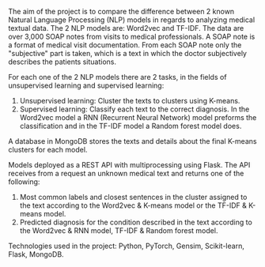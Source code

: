 The aim of the project is to compare the difference between 2 known Natural Language Processing (NLP) models in regards to analyzing medical textual data. The 2 NLP models are: Word2vec and TF-IDF. The data are over 3,000 SOAP notes from visits to medical professionals. A SOAP note is a format of medical visit documentation. From each SOAP note only the "subjective" part is taken, which is a text in which the doctor subjectively describes the patients situations.

For each one of the 2 NLP models there are 2 tasks, in the fields of unsupervised learning and supervised learning:
1. Unsupervised learning: Cluster the texts to clusters using K-means.
2. Supervised learning: Classify each text to the correct diagnosis. In the Word2vec model a RNN (Recurrent Neural Network) model preforms the classification and in the TF-IDF model a Random forest model does.

A database in MongoDB stores the texts and details about the final K-means clusters for each model. 
 
Models deployed as a REST API with multiprocessing using Flask. The API receives from a request an unknown medical text and returns one of the following:
1. Most common labels and closest sentences in the cluster assigned to the text according to the Word2vec & K-means model or the TF-IDF & K-means model.
2. Predicted diagnosis for the condition described in the text according to the Word2vec & RNN model, TF-IDF & Random forest model.

Technologies used in the project: Python, PyTorch, Gensim, Scikit-learn, Flask, MongoDB.
